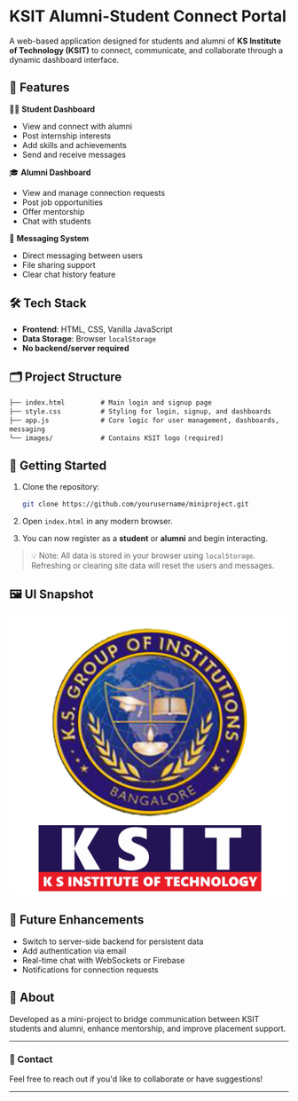 
# KSIT Alumni-Student Connect Portal

A web-based application designed for students and alumni of **KS Institute of Technology (KSIT)** to connect, communicate, and collaborate through a dynamic dashboard interface.

## 🔗 Features

👨‍🎓 **Student Dashboard**  
- View and connect with alumni  
- Post internship interests  
- Add skills and achievements  
- Send and receive messages

🎓 **Alumni Dashboard**  
- View and manage connection requests  
- Post job opportunities  
- Offer mentorship  
- Chat with students

📩 **Messaging System**  
- Direct messaging between users  
- File sharing support  
- Clear chat history feature

## 🛠️ Tech Stack

- **Frontend**: HTML, CSS, Vanilla JavaScript  
- **Data Storage**: Browser `localStorage`  
- **No backend/server required**

## 🗂️ Project Structure

```
├── index.html         # Main login and signup page
├── style.css          # Styling for login, signup, and dashboards
├── app.js             # Core logic for user management, dashboards, messaging
└── images/            # Contains KSIT logo (required)
```

## 🚀 Getting Started

1. Clone the repository:
   ```bash
   git clone https://github.com/yourusername/miniproject.git
   ```

2. Open `index.html` in any modern browser.

3. You can now register as a **student** or **alumni** and begin interacting.

> 💡 Note: All data is stored in your browser using `localStorage`. Refreshing or clearing site data will reset the users and messages.

## 🖼️ UI Snapshot

![Dashboard Preview](images/ksit-logo.png)

## 📌 Future Enhancements

- Switch to server-side backend for persistent data  
- Add authentication via email  
- Real-time chat with WebSockets or Firebase  
- Notifications for connection requests

## 🏫 About

Developed as a mini-project to bridge communication between KSIT students and alumni, enhance mentorship, and improve placement support.

---

### 📧 Contact

Feel free to reach out if you'd like to collaborate or have suggestions!

---
